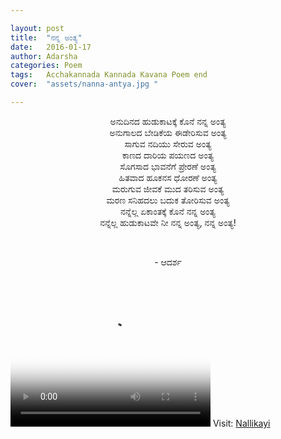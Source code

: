 ```yaml
---

layout: post
title:  "ನನ್ನ ಅಂತ್ಯ"
date:   2016-01-17
author: Adarsha
categories: Poem
tags:	Acchakannada Kannada Kavana Poem end
cover:  "assets/nanna-antya.jpg "

---
```

<p align="center">ಅನುದಿನದ ಹುಡುಕಾಟಕ್ಕೆ ಕೊನೆ ನನ್ನ ಅಂತ್ಯ   <br>
ಅನುಗಾಲದ ಬೇಡಿಕೆಯ ಈಡೇರಿಸುವ ಅಂತ್ಯ    <br>
ಸಾಗುವ ನದಿಯು ಸೇರುವ ಅಂತ್ಯ    <br>
ಕಾಣದ ದಾರಿಯ ಪಯಣದ ಅಂತ್ಯ<!--more-->
<br>ಸೊಗಸಾದ ಭಾವನೆಗೆ ಪ್ರೇರಣೆ ಅಂತ್ಯ   <br>
ಹಿತವಾದ ಹೂಕನಸ ಧೋರಣೆ ಅಂತ್ಯ   <br>
ಮರುಗುವ ಜೀವಕೆ ಮುದ ತರಿಸುವ ಅಂತ್ಯ   <br>
ಮರಣ ಸನಿಹದಲು ಬದುಕ ತೋರಿಸುವ ಅಂತ್ಯ   <br>
ನನ್ನೆಲ್ಲ ಏಕಾಂತಕ್ಕೆ ಕೊನೆ ನನ್ನ ಅಂತ್ಯ   <br>
ನನ್ನೆಲ್ಲ ಹುಡುಕಾಟವೇ ನೀ ನನ್ನ ಅಂತ್ಯ, ನನ್ನ ಅಂತ್ಯ!</p><br>
    
<p align="center">- ಆದರ್ಶ</p>


<video width="320" height="240" poster="https://nallikayi.com/assets/anthya-adarshk.png" controls>
    <source src="https://nallikayi.com/audio/antya-adarshk.mp3" type="video/mp4">
Your browser does not support the video tag.
</video>
Visit: <a href="https://nallikayi.com">Nallikayi</a>
